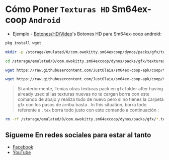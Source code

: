 # Cómo Poner `Texturas HD` Sm64ex-coop `Android`

* Ejemplo - [Botones/HD/Video](https://fb.watch/jUJiM0o2eN/?mibextid=Nif5oz)'s Botones HD para Sm64ex-coop android:
```bash
pkg install wget
```
```bash
mkdir -p /storage/emulated/0/com.owokitty.sm64excoop/dynos/packs/gfx/textures/touchcontrols/
```
```bash
cd /storage/emulated/0/com.owokitty.sm64excoop/dynos/packs/gfx/textures/touchcontrols/
```
```bash
wget https://raw.githubusercontent.com/JustOlaia/sm64ex-coop-apk/coop/textures/touchcontrols/touch_button.rgba16.png
```
```bash
wget https://raw.githubusercontent.com/JustOlaia/sm64ex-coop-apk/coop/textures/touchcontrols/touch_button_dark.rgba16.png
```

> Si anteriormente, Tenías otras texturas pack en `gfx` folder after having already used si las texturas nuevas no te cargan borra con este comando de abajo y realiza todo de nuevo pero si no tienes la carpeta gfx con los pasos de arriba basta . In this situation, borra todo referente a `.tex` borra todo justo con este comando a continuación :
```bash
rm -rf /storage/emulated/0/com.owokitty.sm64excoop/dynos/packs/gfx/*.tex
```
## Sígueme En redes sociales para estar al tanto
* [Facebook](https://www.facebook.com/profile.php?id=100087203207899&mibextid=ZbWKwL "MIGUEL RAMOS")
* [YouTube](https://youtube.com/@miguelrmos64)
